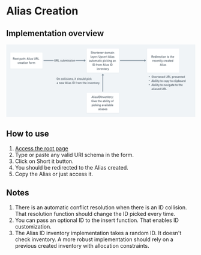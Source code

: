 # Alias Creation

## Implementation overview

![Implementation overview](alias_creation.png)

## How to use

1. [Access the root page](http://localhost:4000/)
2. Type or paste any valid URI schema in the form.
3. Click on Short it button.
4. You should be redirected to the Alias created.
5. Copy the Alias or just access it.

## Notes

1. There is an automatic conflict resolution when there is an ID collision. That resolution function should change the ID picked every time.
2. You can pass an optional ID to the insert function. That enables ID customization.
3. The Alias ID inventory implementation takes a random ID. It doesn't check inventory. A more robust implementation should rely on a previous created inventory with allocation constraints.

